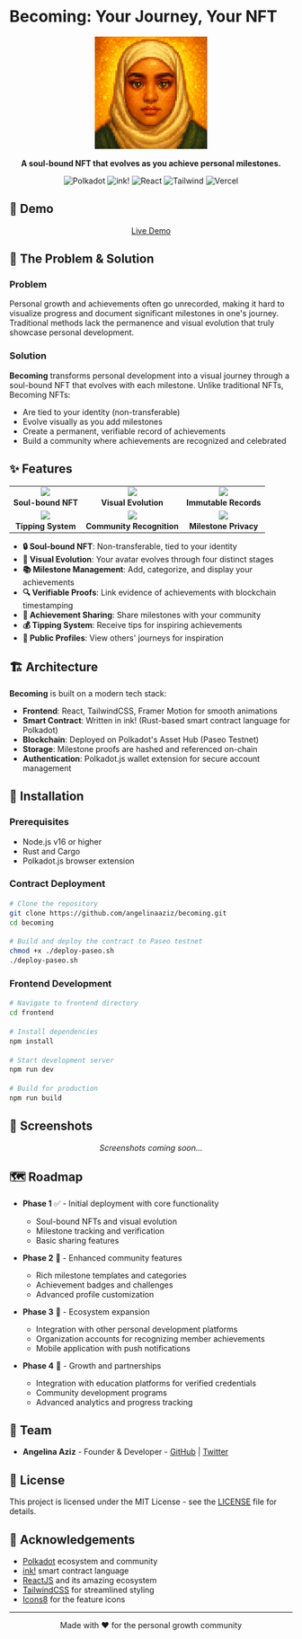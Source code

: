# Becoming: Your Journey, Your NFT

<p align="center">
  <img src="frontend/public/stage3_pixel_avatar.png" alt="Becoming NFT" width="200"/>
</p>

<p align="center">
  <b>A soul-bound NFT that evolves as you achieve personal milestones.</b>
</p>

<p align="center">
  <img src="https://img.shields.io/badge/Polkadot-E6007A?style=for-the-badge&logo=polkadot&logoColor=white" alt="Polkadot" />
  <img src="https://img.shields.io/badge/ink!-121212?style=for-the-badge&logo=parity-substrate&logoColor=white" alt="ink!" />
  <img src="https://img.shields.io/badge/React-61DAFB?style=for-the-badge&logo=react&logoColor=black" alt="React" />
  <img src="https://img.shields.io/badge/Tailwind-06B6D4?style=for-the-badge&logo=tailwind-css&logoColor=white" alt="Tailwind" />
  <img src="https://img.shields.io/badge/Vercel-000000?style=for-the-badge&logo=vercel&logoColor=white" alt="Vercel" />
</p>

## 🚀 Demo

<p align="center">
  <a href="https://becoming-nft.vercel.app" target="_blank">Live Demo</a>
</p>

<!-- 
To be added once available:
<p align="center">
  <img src="frontend/public/demo.gif" alt="Demo of Becoming NFT" width="80%" />
</p>
-->

## 🌟 The Problem & Solution

### Problem

Personal growth and achievements often go unrecorded, making it hard to visualize progress and document significant milestones in one's journey. Traditional methods lack the permanence and visual evolution that truly showcase personal development.

### Solution

**Becoming** transforms personal development into a visual journey through a soul-bound NFT that evolves with each milestone. Unlike traditional NFTs, Becoming NFTs:

- Are tied to your identity (non-transferable)
- Evolve visually as you add milestones
- Create a permanent, verifiable record of achievements
- Build a community where achievements are recognized and celebrated

## ✨ Features

<p align="center">
  <table>
    <tr>
      <td align="center"><img src="https://img.icons8.com/fluency/48/null/nft.png"/><br /><b>Soul-bound NFT</b></td>
      <td align="center"><img src="https://img.icons8.com/fluency/48/null/pixel-art.png"/><br /><b>Visual Evolution</b></td>
      <td align="center"><img src="https://img.icons8.com/fluency/48/null/check-lock.png"/><br /><b>Immutable Records</b></td>
    </tr>
    <tr>
      <td align="center"><img src="https://img.icons8.com/fluency/48/null/bitcoin.png"/><br /><b>Tipping System</b></td>
      <td align="center"><img src="https://img.icons8.com/fluency/48/null/conference.png"/><br /><b>Community Recognition</b></td>
      <td align="center"><img src="https://img.icons8.com/fluency/48/null/private.png"/><br /><b>Milestone Privacy</b></td>
    </tr>
  </table>
</p>

- **🔒 Soul-bound NFT**: Non-transferable, tied to your identity
- **🎨 Visual Evolution**: Your avatar evolves through four distinct stages
- **📚 Milestone Management**: Add, categorize, and display your achievements
- **🔍 Verifiable Proofs**: Link evidence of achievements with blockchain timestamping
- **🎉 Achievement Sharing**: Share milestones with your community
- **💰 Tipping System**: Receive tips for inspiring achievements
- **👥 Public Profiles**: View others' journeys for inspiration

## 🏗️ Architecture

<!-- 
To be added once available:
<p align="center">
  <img src="frontend/public/architecture.png" alt="Becoming Architecture" width="80%" />
</p>
-->

**Becoming** is built on a modern tech stack:

- **Frontend**: React, TailwindCSS, Framer Motion for smooth animations
- **Smart Contract**: Written in ink! (Rust-based smart contract language for Polkadot)
- **Blockchain**: Deployed on Polkadot's Asset Hub (Paseo Testnet)
- **Storage**: Milestone proofs are hashed and referenced on-chain
- **Authentication**: Polkadot.js wallet extension for secure account management

## 🔧 Installation

### Prerequisites

- Node.js v16 or higher
- Rust and Cargo
- Polkadot.js browser extension

### Contract Deployment

```bash
# Clone the repository
git clone https://github.com/angelinaaziz/becoming.git
cd becoming

# Build and deploy the contract to Paseo testnet
chmod +x ./deploy-paseo.sh
./deploy-paseo.sh
```

### Frontend Development

```bash
# Navigate to frontend directory
cd frontend

# Install dependencies
npm install

# Start development server
npm run dev

# Build for production
npm run build
```

## 📱 Screenshots

<!-- 
To be added once available:
<p align="center">
  <img src="frontend/public/screenshot1.png" alt="Home Page" width="45%" />
  &nbsp; &nbsp;
  <img src="frontend/public/screenshot2.png" alt="Journey Page" width="45%" />
</p>
-->

<p align="center">
  <i>Screenshots coming soon...</i>
</p>

## 🗺️ Roadmap

- **Phase 1** ✅ - Initial deployment with core functionality
  - Soul-bound NFTs and visual evolution
  - Milestone tracking and verification
  - Basic sharing features

- **Phase 2** 🚧 - Enhanced community features
  - Rich milestone templates and categories
  - Achievement badges and challenges
  - Advanced profile customization

- **Phase 3** 🔮 - Ecosystem expansion
  - Integration with other personal development platforms
  - Organization accounts for recognizing member achievements
  - Mobile application with push notifications

- **Phase 4** 🔮 - Growth and partnerships
  - Integration with education platforms for verified credentials
  - Community development programs
  - Advanced analytics and progress tracking

## 👥 Team

- **Angelina Aziz** - Founder & Developer - [GitHub](https://github.com/angelinaaziz) | [Twitter](https://twitter.com/angelinaaziz)

## 📄 License

This project is licensed under the MIT License - see the [LICENSE](LICENSE) file for details.

## 🙏 Acknowledgements

- [Polkadot](https://polkadot.network/) ecosystem and community
- [ink!](https://use.ink/) smart contract language
- [ReactJS](https://reactjs.org/) and its amazing ecosystem
- [TailwindCSS](https://tailwindcss.com/) for streamlined styling
- [Icons8](https://icons8.com/) for the feature icons

---

<p align="center">
  Made with ❤️ for the personal growth community
</p> 